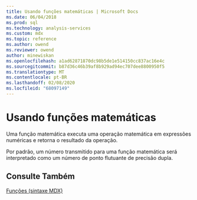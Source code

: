 ```yaml
---
title: Usando funções matemáticas | Microsoft Docs
ms.date: 06/04/2018
ms.prod: sql
ms.technology: analysis-services
ms.custom: mdx
ms.topic: reference
ms.author: owend
ms.reviewer: owend
author: minewiskan
ms.openlocfilehash: a1ad62871870dc98b5de1e514150cc837ac16e4c
ms.sourcegitcommit: b87d36c46b39af8b929ad94ec707dee8800950f5
ms.translationtype: MT
ms.contentlocale: pt-BR
ms.lasthandoff: 02/08/2020
ms.locfileid: "68097149"
---
```

# <a name="using-mathematical-functions"></a>Usando funções matemáticas


  Uma função matemática executa uma operação matemática em expressões numéricas e retorna o resultado da operação.  
  
 Por padrão, um número transmitido para uma função matemática será interpretado como um número de ponto flutuante de precisão dupla.  
  
## <a name="see-also"></a>Consulte Também  
 [Funções &#40;sintaxe MDX&#41;](../mdx/functions-mdx-syntax.md)  
  
  
